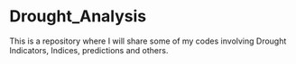 # Drought_Analysis
This is a repository where I will share some of my codes involving Drought Indicators, Indices, predictions and others.
